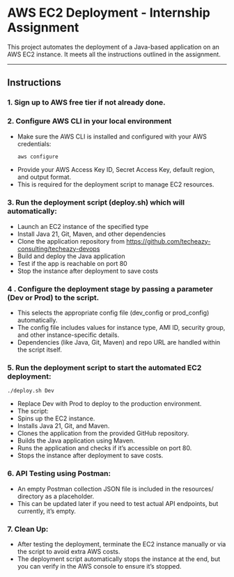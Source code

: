 # AWS EC2 Deployment - Internship Assignment

This project automates the deployment of a Java-based application on an AWS EC2 instance. It meets all the instructions outlined in the assignment.

---

## Instructions
### 1. **Sign up to  AWS free tier** if not already done.
### 2. **Configure AWS CLI in your local environment**  
   - Make sure the AWS CLI is installed and configured with your AWS credentials:  
     ```bash
     aws configure
     ```
   - Provide your AWS Access Key ID, Secret Access Key, default region, and output format.  
   - This is required for the deployment script to manage EC2 resources.
### 3. Run the deployment script (deploy.sh) which will automatically:
   - Launch an EC2 instance of the specified type
   - Install Java 21, Git, Maven, and other dependencies
   - Clone the application repository from https://github.com/techeazy-consulting/techeazy-devops
   - Build and deploy the Java application
   - Test if the app is reachable on port 80
   - Stop the instance after deployment to save costs
### 4 . Configure the deployment stage by passing a parameter (Dev or Prod) to the script.
   - This selects the appropriate config file (dev_config or prod_config) automatically.
   - The config file includes values for instance type, AMI ID, security group, and other instance-specific details.
   - Dependencies (like Java, Git, Maven) and repo URL are handled within the script itself.
### 5. Run the deployment script to start the automated EC2 deployment:
 ```
./deploy.sh Dev
```
  - Replace Dev with Prod to deploy to the production environment.
  - The script:
  - Spins up the EC2 instance.
  - Installs Java 21, Git, and Maven.
  - Clones the application from the provided GitHub repository.
  - Builds the Java application using Maven.
  - Runs the application and checks if it’s accessible on port 80.
  - Stops the instance after deployment to save costs.
### 6. API Testing using Postman:
  - An empty Postman collection JSON file is included in the resources/ directory as a placeholder.
  - This can be updated later if you need to test actual API endpoints, but currently, it’s empty.
### 7. Clean Up:
  - After testing the deployment, terminate the EC2 instance manually or via the script to avoid extra AWS costs.
  - The deployment script automatically stops the instance at the end, but you can verify in the AWS console to ensure it’s stopped.


    




